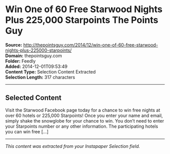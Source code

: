 # Win One of 60 Free Starwood Nights Plus 225,000 Starpoints The Points Guy

**Source:** http://thepointsguy.com/2014/12/win-one-of-60-free-starwood-nights-plus-225000-starpoints/  
**Domain:** thepointsguy.com  
**Folder:** Feedly  
**Added:** 2014-12-01T09:53:49  
**Content Type:** Selection Content Extracted  
**Selection Length:** 317 characters  


---

## Selected Content

Visit the Starwood Facebook page today for a chance to win free nights at over 60 hotels or 225,000 Starpoints! Once you enter your name and email, simply shake the snowglobe for your chance to win. You don’t need to enter your Starpoints number or any other information. The participating hotels you can win free […]

---

*This content was extracted from your Instapaper Selection field.*